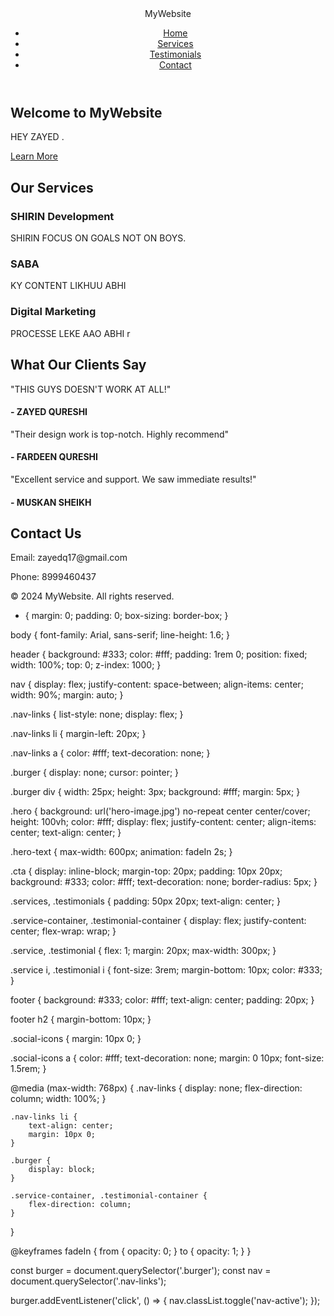 <!DOCTYPE html>
<html lang="en">
<head>
    <meta charset="UTF-8">
    <meta name="viewport" content="width=device-width, initial-scale=1.0">
    <title>Advanced Front Page</title>
    <link rel="stylesheet" href="styles.css">
    <link rel="stylesheet" href="https://cdnjs.cloudflare.com/ajax/libs/font-awesome/5.15.3/css/all.min.css">
</head>
<body>
    <header>
        <nav>
            <div class="logo">MyWebsite</div>
            <ul class="nav-links">
                <li><a href="#">Home</a></li>
                <li><a href="#services">Services</a></li>
                <li><a href="#testimonials">Testimonials</a></li>
                <li><a href="#contact">Contact</a></li>
            </ul>
            <div class="burger">
                <div class="line1"></div>
                <div class="line2"></div>
                <div class="line3"></div>
            </div>
        </nav>
    </header>
    <section class="hero">
        <div class="hero-text">
            <h1>Welcome to MyWebsite</h1>
            <p>HEY ZAYED .</p>
            <a href="#services" class="cta">Learn More</a>
        </div>
    </section>
    <section id="services" class="services">
        <h2>Our Services</h2>
        <div class="service-container">
            <div class="service">
                <i class="fas fa-laptop-code"></i>
                <h3>SHIRIN Development</h3>
                <p>SHIRIN FOCUS ON GOALS NOT ON BOYS.</p>
            </div>
            <div class="service">
                <i class="fas fa-paint-brush"></i>
                <h3>SABA </h3>
                <p>KY CONTENT LIKHUU ABHI </p>
            </div>
            <div class="service">
                <i class="fas fa-bullhorn"></i>
                <h3>Digital Marketing</h3>
                <p>PROCESSE LEKE AAO ABHI r</p>
            </div>
        </div>
    </section>
    <section id="testimonials" class="testimonials">
        <h2>What Our Clients Say</h2>
        <div class="testimonial-container">
            <div class="testimonial">
                <p>"THIS GUYS DOESN'T WORK AT ALL!"</p>
                <h4>- ZAYED QURESHI</h4>
            </div>
            <div class="testimonial">
                <p>"Their design work is top-notch. Highly recommend"</p>
                <h4>- FARDEEN QURESHI</h4>
            </div>
            <div class="testimonial">
                <p>"Excellent service and support. We saw immediate results!"</p>
                <h4>- MUSKAN SHEIKH</h4>
            </div>
        </div>
    </section>
    <footer id="contact">
        <h2>Contact Us</h2>
        <p>Email: zayedq17@gmail.com</p>
        <p>Phone: 8999460437</p>
        <div class="social-icons">
            <a href="#"><i class="fab fa-facebook-f"></i></a>
            <a href="#"><i class="fab fa-twitter"></i></a>
            <a href="#"><i class="fab fa-instagram"></i></a>
            <a href="#"><i class="fab fa-linkedin-in"></i></a>
        </div>
        <p>&copy; 2024 MyWebsite. All rights reserved.</p>
    </footer>
    <script src="script.js"></script>
</body>
</html>


* {
    margin: 0;
    padding: 0;
    box-sizing: border-box;
}

body {
    font-family: Arial, sans-serif;
    line-height: 1.6;
}

header {
    background: #333;
    color: #fff;
    padding: 1rem 0;
    position: fixed;
    width: 100%;
    top: 0;
    z-index: 1000;
}

nav {
    display: flex;
    justify-content: space-between;
    align-items: center;
    width: 90%;
    margin: auto;
}

.nav-links {
    list-style: none;
    display: flex;
}

.nav-links li {
    margin-left: 20px;
}

.nav-links a {
    color: #fff;
    text-decoration: none;
}

.burger {
    display: none;
    cursor: pointer;
}

.burger div {
    width: 25px;
    height: 3px;
    background: #fff;
    margin: 5px;
}

.hero {
    background: url('hero-image.jpg') no-repeat center center/cover;
    height: 100vh;
    color: #fff;
    display: flex;
    justify-content: center;
    align-items: center;
    text-align: center;
}

.hero-text {
    max-width: 600px;
    animation: fadeIn 2s;
}

.cta {
    display: inline-block;
    margin-top: 20px;
    padding: 10px 20px;
    background: #333;
    color: #fff;
    text-decoration: none;
    border-radius: 5px;
}

.services, .testimonials {
    padding: 50px 20px;
    text-align: center;
}

.service-container, .testimonial-container {
    display: flex;
    justify-content: center;
    flex-wrap: wrap;
}

.service, .testimonial {
    flex: 1;
    margin: 20px;
    max-width: 300px;
}

.service i, .testimonial i {
    font-size: 3rem;
    margin-bottom: 10px;
    color: #333;
}

footer {
    background: #333;
    color: #fff;
    text-align: center;
    padding: 20px;
}

footer h2 {
    margin-bottom: 10px;
}

.social-icons {
    margin: 10px 0;
}

.social-icons a {
    color: #fff;
    text-decoration: none;
    margin: 0 10px;
    font-size: 1.5rem;
}

@media (max-width: 768px) {
    .nav-links {
        display: none;
        flex-direction: column;
        width: 100%;
    }

    .nav-links li {
        text-align: center;
        margin: 10px 0;
    }

    .burger {
        display: block;
    }

    .service-container, .testimonial-container {
        flex-direction: column;
    }
}

@keyframes fadeIn {
    from {
        opacity: 0;
    }
    to {
        opacity: 1;
    }
}


const burger = document.querySelector('.burger');
const nav = document.querySelector('.nav-links');

burger.addEventListener('click', () => {
    nav.classList.toggle('nav-active');
});

